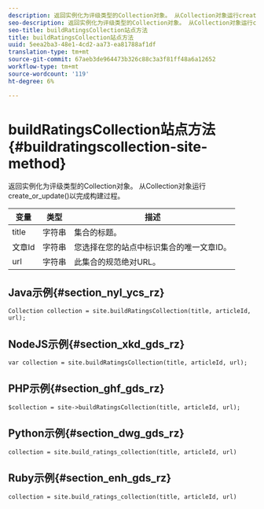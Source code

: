 ```yaml
---
description: 返回实例化为评级类型的Collection对象。 从Collection对象运行create_or_update()以完成构建过程。
seo-description: 返回实例化为评级类型的Collection对象。 从Collection对象运行create_or_update()以完成构建过程。
seo-title: buildRatingsCollection站点方法
title: buildRatingsCollection站点方法
uuid: 5eea2ba3-48e1-4cd2-aa73-ea81788af1df
translation-type: tm+mt
source-git-commit: 67aeb3de964473b326c88c3a3f81ff48a6a12652
workflow-type: tm+mt
source-wordcount: '119'
ht-degree: 6%

---
```



# buildRatingsCollection站点方法{#buildratingscollection-site-method}

返回实例化为评级类型的Collection对象。 从Collection对象运行create_or_update()以完成构建过程。

| 变量 | 类型 | 描述 |
|--- |--- |--- |
| title | 字符串 | 集合的标题。 |
| 文章Id | 字符串 | 您选择在您的站点中标识集合的唯一文章ID。 |
| url | 字符串 | 此集合的规范绝对URL。 |

## Java示例{#section_nyl_ycs_rz}

```
Collection collection = site.buildRatingsCollection(title, articleId, url); 
```

## NodeJS示例{#section_xkd_gds_rz}

```
var collection = site.buildRatingsCollection(title, articleId, url); 
```

## PHP示例{#section_ghf_gds_rz}

```
$collection = site->buildRatingsCollection(title, articleId, url); 
```

## Python示例{#section_dwg_gds_rz}

```
collection = site.build_ratings_collection(title, articleId, url) 
```

## Ruby示例{#section_enh_gds_rz}

```
collection = site.build_ratings_collection(title, articleId, url) 
```

